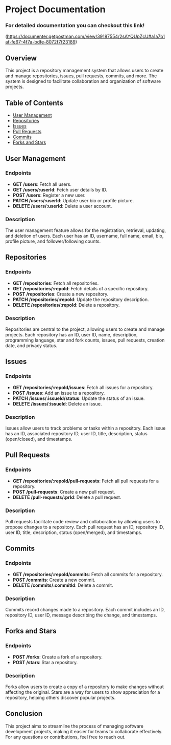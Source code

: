 # Project Documentation
### For detailed documentation you can checkout this link!
(https://documenter.getpostman.com/view/39187554/2sAYQUpZcU#a1a7b1af-fe67-4f7a-bdfe-8072f7f23189)
## Overview
This project is a repository management system that allows users to create and manage repositories, issues, pull requests, commits, and more. The system is designed to facilitate collaboration and organization of software projects.

## Table of Contents
- [User Management](#user-management)
- [Repositories](#repositories)
- [Issues](#issues)
- [Pull Requests](#pull-requests)
- [Commits](#commits)
- [Forks and Stars](#forks-and-stars)

## User Management
### Endpoints
- **GET /users**: Fetch all users.
- **GET /users/:userId**: Fetch user details by ID.
- **POST /users**: Register a new user.
- **PATCH /users/:userId**: Update user bio or profile picture.
- **DELETE /users/:userId**: Delete a user account.

### Description
The user management feature allows for the registration, retrieval, updating, and deletion of users. Each user has an ID, username, full name, email, bio, profile picture, and follower/following counts.

## Repositories
### Endpoints
- **GET /repositories**: Fetch all repositories.
- **GET /repositories/:repoId**: Fetch details of a specific repository.
- **POST /repositories**: Create a new repository.
- **PATCH /repositories/:repoId**: Update the repository description.
- **DELETE /repositories/:repoId**: Delete a repository.

### Description
Repositories are central to the project, allowing users to create and manage projects. Each repository has an ID, user ID, name, description, programming language, star and fork counts, issues, pull requests, creation date, and privacy status.

## Issues
### Endpoints
- **GET /repositories/:repoId/issues**: Fetch all issues for a repository.
- **POST /issues**: Add an issue to a repository.
- **PATCH /issues/:issueId/status**: Update the status of an issue.
- **DELETE /issues/:issueId**: Delete an issue.

### Description
Issues allow users to track problems or tasks within a repository. Each issue has an ID, associated repository ID, user ID, title, description, status (open/closed), and timestamps.

## Pull Requests
### Endpoints
- **GET /repositories/:repoId/pull-requests**: Fetch all pull requests for a repository.
- **POST /pull-requests**: Create a new pull request.
- **DELETE /pull-requests/:prId**: Delete a pull request.

### Description
Pull requests facilitate code review and collaboration by allowing users to propose changes to a repository. Each pull request has an ID, repository ID, user ID, title, description, status (open/merged), and timestamps.

## Commits
### Endpoints
- **GET /repositories/:repoId/commits**: Fetch all commits for a repository.
- **POST /commits**: Create a new commit.
- **DELETE /commits/:commitId**: Delete a commit.

### Description
Commits record changes made to a repository. Each commit includes an ID, repository ID, user ID, message describing the change, and timestamps.

## Forks and Stars
### Endpoints
- **POST /forks**: Create a fork of a repository.
- **POST /stars**: Star a repository.

### Description
Forks allow users to create a copy of a repository to make changes without affecting the original. Stars are a way for users to show appreciation for a repository, helping others discover popular projects.

## Conclusion
This project aims to streamline the process of managing software development projects, making it easier for teams to collaborate effectively. For any questions or contributions, feel free to reach out.

